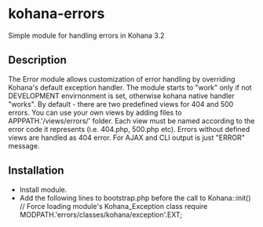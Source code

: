 kohana-errors
=============

Simple module for handling errors in Kohana 3.2

Description
-----------
The Error module allows customization of error handling by overriding Kohana's
default exception handler. The module starts to "work" only if not DEVELOPMENT envirnonment is set, otherwise
kohana native handler "works".
By default - there are two predefined views for 404 and 500 errors. You can use your own views by adding files
to APPPATH.'/views/errors/' folder. Each view must be named according to the error code it represents (i.e. 404.php,
500.php etc). Errors without defined views are handled as 404 error.
For AJAX and CLI output is just "ERROR" message.

Installation
------------

* Install module.
* Add the following lines to bootstrap.php before the call to Kohana::init()
    // Force loading module's Kohana_Exception class
    require MODPATH.'errors/classes/kohana/exception'.EXT;
